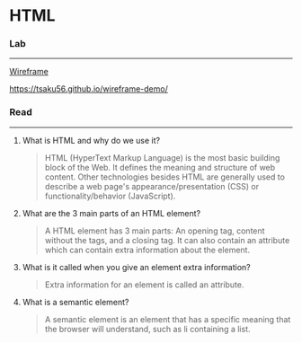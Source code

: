 # HTML

### Lab
---

  
[Wireframe](https://i.ibb.co/688pMVZ/Home-Page-Wire-Frame-page-0001.jpg)

https://tsaku56.github.io/wireframe-demo/







### Read 
---
1. What is HTML and why do we use it?
    >HTML (HyperText Markup Language) is the most basic building block of the Web. It defines the meaning and structure of web content. Other technologies besides HTML are generally used to describe a web page's appearance/presentation (CSS) or functionality/behavior (JavaScript).
2. What are the 3 main parts of an HTML element?
    >A HTML element has 3 main parts: An opening tag, content without the tags, and a closing tag. It can also contain an attribute which can contain extra information about the element.
3. What is it called when you give an element extra information?
    >Extra information for an element is called an attribute.
4. What is a semantic element?
    >A semantic element is an element that has a specific meaning that the browser will understand, such as li containing a list.
